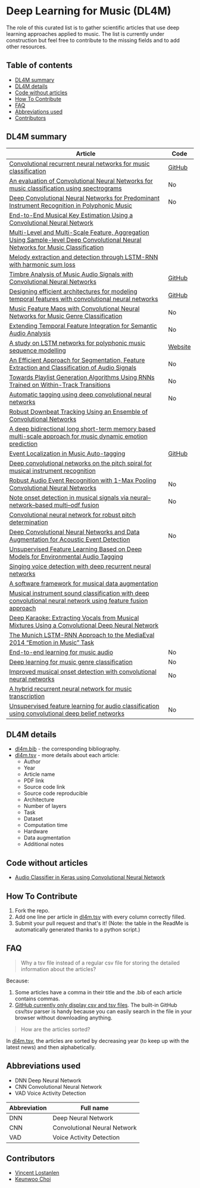 # Deep Learning for Music (DL4M)

The role of this curated list is to gather scientific articles that use deep learning approaches applied to music.
The list is currently under construction but feel free to contribute to the missing fields and to add other resources.

## Table of contents

- [DL4M summary](#dl4m-summary)
- [DL4M details](#dl4m-details)
- [Code without articles](#code-without-articles)
- [How To Contribute](#how-to-contribute)
- [FAQ](#faq)
- [Abbreviations used](#abbreviations-used)
- [Contributors](#contributors)

## DL4M summary 

| Article | Code |
|---------------------|-------------------------|
| [Convolutional recurrent neural networks for music classification](http://ieeexplore.ieee.org/abstract/document/7952585/) | [GitHub](https://github.com/keunwoochoi/icassp_2017) |
| [An evaluation of Convolutional Neural Networks for music classification using spectrograms](http://www.inf.ufpr.br/lesoliveira/download/ASOC2017.pdf) | No |
| [Deep Convolutional Neural Networks for Predominant Instrument Recognition in Polyphonic Music](http://dl.acm.org/citation.cfm?id=3068697) | No |
| [End-to-End Musical Key Estimation Using a Convolutional Neural Network](https://arxiv.org/pdf/1706.02921.pdf) | |
| [Multi-Level and Multi-Scale Feature, Aggregation Using Sample-level Deep Convolutional Neural Networks for Music Classification](https://arxiv.org/pdf/1706.06810.pdf) | |
| [Melody extraction and detection through LSTM-RNN with harmonic sum loss](http://ieeexplore.ieee.org/abstract/document/7952660/) | |
| [Timbre Analysis of Music Audio Signals with Convolutional Neural Networks](https://arxiv.org/pdf/1703.06697.pdf) | [GitHub](https://github.com/jordipons/EUSIPCO2017) |
| [Designing efficient architectures for modeling temporal features with convolutional neural networks](http://ieeexplore.ieee.org/document/7952601/) | [GitHub](https://github.com/jordipons/ICASSP2017) |
| [Music Feature Maps with Convolutional Neural Networks for Music Genre Classification](https://www.micc.unifi.it/cbmi2017/session/poster-and-demo-session/) | No |
| [Extending Temporal Feature Integration for Semantic Audio Analysis](http://www.aes.org/e-lib/browse.cfm?elib=18682) | No |
| [A study on LSTM networks for polyphonic music sequence modelling](https://qmro.qmul.ac.uk/xmlui/handle/123456789/24946) | [Website](http://www.eecs.qmul.ac.uk/~ay304/code/ismir17) |
| [An Efficient Approach for Segmentation, Feature Extraction and Classification of Audio Signals](http://file.scirp.org/pdf/CS_2016042615054817.pdf) | No |
| [Towards Playlist Generation Algorithms Using RNNs Trained on Within-Track Transitions](https://arxiv.org/pdf/1606.02096.pdf) | No |
| [Automatic tagging using deep convolutional neural networks](https://arxiv.org/pdf/1606.00298.pdf) | No |
| [Robust Downbeat Tracking Using an Ensemble of Convolutional Networks](http://ieeexplore.ieee.org/abstract/document/7728057/) | |
| [A deep bidirectional long short-term memory based multi-scale approach for music dynamic emotion prediction](http://ieeexplore.ieee.org/document/7471734/) | |
| [Event Localization in Music Auto-tagging](http://mac.citi.sinica.edu.tw/~yang/pub/liu16mm.pdf) | [GitHub](https://github.com/ciaua/clip2frame) |
| [Deep convolutional networks on the pitch spiral for musical instrument recognition](https://github.com/lostanlen/ismir2016/blob/master/paper/lostanlen_ismir2016.pdf) | |
| [Robust Audio Event Recognition with 1-Max Pooling Convolutional Neural Networks](https://arxiv.org/pdf/1604.06338.pdf) | No |
| [Note onset detection in musical signals via neural–network–based multi–odf fusion](https://www.degruyter.com/downloadpdf/j/amcs.2016.26.issue-1/amcs-2016-0014/amcs-2016-0014.pdf) | No |
| [Convolutional neural network for robust pitch determination](http://www.mirlab.org/conference_papers/International_Conference/ICASSP%202016/pdfs/0000579.pdf) | |
| [Deep Convolutional Neural Networks and Data Augmentation for Acoustic Event Detection](https://arxiv.org/pdf/1604.07160.pdf) | No |
| [Unsupervised Feature Learning Based on Deep Models for Environmental Audio Tagging](https://arxiv.org/pdf/1607.03681.pdf) | |
| [Singing voice detection with deep recurrent neural networks](https://hal-imt.archives-ouvertes.fr/hal-01110035/document) | |
| [A software framework for musical data augmentation](https://bmcfee.github.io/papers/ismir2015_augmentation.pdf) | |
| [Musical instrument sound classification with deep convolutional neural network using feature fusion approach](https://arxiv.org/ftp/arxiv/papers/1512/1512.07370.pdf) | |
| [Deep Karaoke: Extracting Vocals from Musical Mixtures Using a Convolutional Deep Neural Network](https://link.springer.com/chapter/10.1007/978-3-319-22482-4_50) | |
| [The Munich LSTM-RNN Approach to the MediaEval 2014 “Emotion in Music” Task](https://pdfs.semanticscholar.org/8a24/c5131d5a28165f719697028c34b00e6d3f60.pdf) | |
| [End-to-end learning for music audio](http://ieeexplore.ieee.org/abstract/document/6854950/) | No |
| [Deep learning for music genre classification](https://courses.engr.illinois.edu/ece544na/fa2014/Tao_Feng.pdf) | No |
| [Improved musical onset detection with convolutional neural networks](http://www.mirlab.org/conference_papers/International_Conference/ICASSP%202014/papers/p7029-schluter.pdf) | No |
| [A hybrid recurrent neural network for music transcription](https://arxiv.org/pdf/1411.1623.pdf) | |
| [Unsupervised feature learning for audio classification using convolutional deep belief networks](http://papers.nips.cc/paper/3674-unsupervised-feature-learning-for-audio-classification-using-convolutional-deep-belief-networks.pdf) | No |

## DL4M details

- [dl4m.bib](dl4m.bib) - the corresponding bibliography.
- [dl4m.tsv](dl4m.tsv) - more details about each article:
	- Author
	- Year
	- Article name
	- PDF link
	- Source code link
	- Source code reproducible
	- Architecture
	- Number of layers
	- Task
	- Dataset
	- Computation time
	- Hardware
	- Data augmentation
	- Additional notes

## Code without articles

- [Audio Classifier in Keras using Convolutional Neural Network](https://github.com/drscotthawley/audio-classifier-keras-cnn)

## How To Contribute

1. Fork the repo.
2. Add one line per article in [dl4m.tsv](dl4m.tsv) with every column correctly filled.
3. Submit your pull request and that's it! (Note: the table in the ReadMe is automatically generated thanks to a python script.)

## FAQ

> Why a tsv file instead of a regular csv file for storing the detailed information about the articles?

Because:
1. Some articles have a comma in their title and the .bib of each article contains commas.
2. [GitHub currently only display csv and tsv files](https://help.github.com/articles/rendering-csv-and-tsv-data/).
The built-in GitHub csv/tsv parser is handy because you can easily search in the file in your browser without downloading anything.

> How are the articles sorted?

In [dl4m.tsv](dl4m.tsv), the articles are sorted by decreasing year (to keep up with the latest news) and then alphabetically.

## Abbreviations used

- DNN Deep Neural Network
- CNN Convolutional Neural Network
- VAD Voice Activity Detection

| Abbreviation | Full name |
|--------------|-----------|
| DNN | Deep Neural Network |
| CNN | Convolutional Neural Network |
| VAD | Voice Activity Detection |

## Contributors

- [Vincent Lostanlen](https://github.com/lostanlen)
- [Keunwoo Choi](https://github.com/keunwoochoi)
